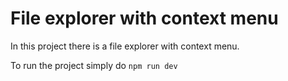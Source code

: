 # File explorer with context menu

In this project there is a file explorer with context menu.

To run the project simply do `npm run dev`
